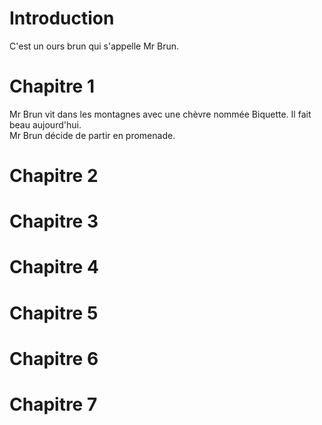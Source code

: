 # Introduction
C'est un ours brun qui s'appelle Mr Brun.

# Chapitre 1 
Mr Brun vit dans les montagnes avec une chèvre nommée Biquette. Il fait beau aujourd'hui.  
Mr Brun décide de partir en promenade.

# Chapitre 2


# Chapitre 3


# Chapitre 4


# Chapitre 5


# Chapitre 6


# Chapitre 7



